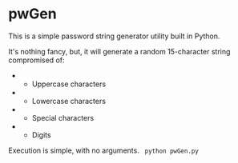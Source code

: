# pwGen

This is a simple password string generator utility built in Python.

It's nothing fancy, but, it will generate a random 15-character string compromised of:

* - Uppercase characters
* - Lowercase characters
* - Special characters
* - Digits

Execution is simple, with no arguments.
<code>
python pwGen.py
</code>

